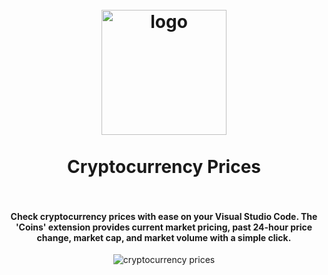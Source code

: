 
<h1 align="center">
  <br>
    <img src="https://raw.githubusercontent.com/iganbold/vscode-coins/master/assets/icon.png" alt="logo" width="200">
  <br><br>
  Cryptocurrency Prices
  <br>
  <br>
</h1>

<h4 align="center">Check cryptocurrency prices with ease on your Visual Studio Code. The 'Coins' extension provides current market pricing, past 24-hour price change, market cap, and market volume with a simple click. </h4>

<p align="center">
    <img src="https://media.giphy.com/media/zIy45c5rusIbzRA4X0/giphy.gif" alt="cryptocurrency prices">
</p>